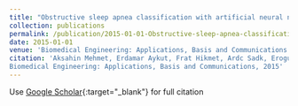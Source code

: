 ```yaml
---
title: "Obstructive sleep apnea classification with artificial neural network based on two synchronic hrv series"
collection: publications
permalink: /publication/2015-01-01-Obstructive-sleep-apnea-classification-with-artificial-neural-network-based-on-two-synchronic-hrv-series
date: 2015-01-01
venue: 'Biomedical Engineering: Applications, Basis and Communications'
citation: 'Aksahin Mehmet, Erdamar Aykut, Frat Hikmet, Ardc Sadk, Erogul Osman, Obstructive sleep apnea classification with artificial neural network based on two synchronic hrv series"
Biomedical Engineering: Applications, Basis and Communications, 2015'
---
```

Use [Google Scholar](https://scholar.google.com/scholar?q=Obstructive+sleep+apnea+classification+with+artificial+neural+network+based+on+two+synchronic+hrv+series){:target="_blank"} for full citation